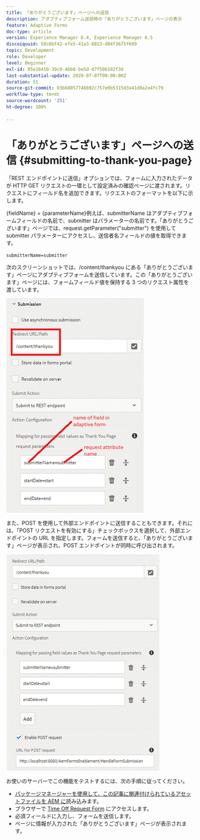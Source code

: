 ```yaml
---
title: 「ありがとうございます」ページへの送信
description: アダプティブフォーム送信時の「ありがとうございます」ページの表示
feature: Adaptive Forms
doc-type: article
version: Experience Manager 6.4, Experience Manager 6.5
discoiquuid: 58c6bf42-efe5-41a3-8023-d84f3675f689
topic: Development
role: Developer
level: Beginner
exl-id: 85e1b450-39c0-4bb8-be5d-d7f50b102f3d
last-substantial-update: 2020-07-07T00:00:00Z
duration: 51
source-git-commit: 03b68057748892c757e0b5315d3a41d0a2e4fc79
workflow-type: tm+mt
source-wordcount: '251'
ht-degree: 100%

---
```


# 「ありがとうございます」ページへの送信 {#submitting-to-thank-you-page}

「REST エンドポイントに送信」オプションでは、フォームに入力されたデータが HTTP GET リクエストの一環として設定済みの確認ページに渡されます。リクエストにフィールド名を追加できます。リクエストのフォーマットを以下に示します。

\{fieldName\} = \{parameterName\}例えば、submitterName はアダプティブフォームフィールドの名前で、submitter はパラメーターの名前です。「ありがとうございます」ページでは、request.getParameter(&quot;submitter&quot;) を使用して submitter パラメーターにアクセスし、送信者名フィールドの値を取得できます。

`submitterName=submitter`

次のスクリーンショットでは、/content/thankyou にある「ありがとうございます」ページにアダプティブフォームを送信しています。この「ありがとうございます」ページには、フォームフィールド値を保持する 3 つのリクエスト属性を渡しています。

![「ありがとうございます」ページ](assets/thankyoupage.gif)

また、POST を使用して外部エンドポイントに送信することもできます。それには、「POST リクエストを有効にする」チェックボックスを選択して、外部エンドポイントの URL を指定します。フォームを送信すると、「ありがとうございます」ページが表示され、POST エンドポイントが同時に呼び出されます。

![設定の取得](assets/capture.gif)

お使いのサーバーでこの機能をテストするには、次の手順に従ってください。

* [パッケージマネージャーを使用して、この記事に関連付けられているアセットファイルを AEM に](assets/submittingtorestendpoint.zip)読み込みます。
* ブラウザーで [Time Off Request Form](http://localhost:4502/content/dam/formsanddocuments/helpx/timeoffrequestform/jcr:content?wcmmode=disabled) にアクセスします。
* 必須フィールドに入力し、フォームを送信します。
* ページに情報が入力された「ありがとうございます」ページが表示されます。
